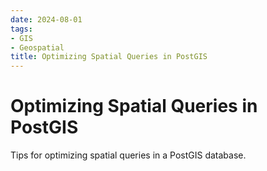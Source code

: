 ```yaml
---
date: 2024-08-01
tags:
- GIS
- Geospatial
title: Optimizing Spatial Queries in PostGIS
---
```


# Optimizing Spatial Queries in PostGIS

Tips for optimizing spatial queries in a PostGIS database.
